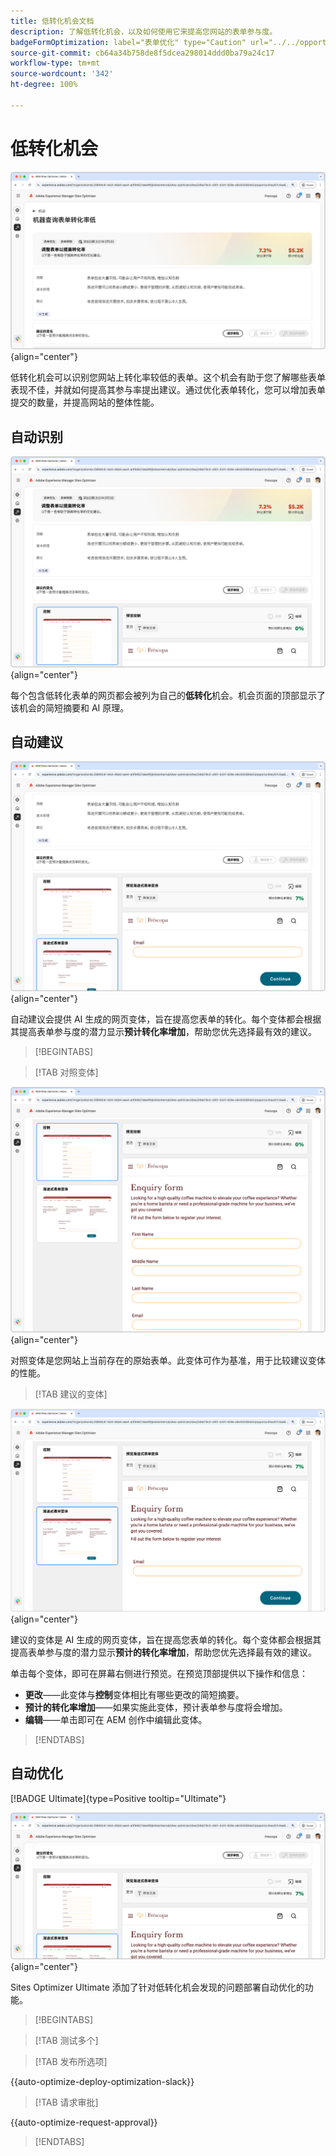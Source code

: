 ```yaml
---
title: 低转化机会文档
description: 了解低转化机会，以及如何使用它来提高您网站的表单参与度。
badgeFormOptimization: label="表单优化" type="Caution" url="../../opportunity-types/form-optimization.md" tooltip="表单优化"
source-git-commit: cb64a34b758de8f5dcea298014ddd0ba79a24c17
workflow-type: tm+mt
source-wordcount: '342'
ht-degree: 100%

---
```



# 低转化机会

![低转化机会](./assets/low-conversions/hero.png){align="center"}

低转化机会可以识别您网站上转化率较低的表单。这个机会有助于您了解哪些表单表现不佳，并就如何提高其参与率提出建议。通过优化表单转化，您可以增加表单提交的数量，并提高网站的整体性能。

## 自动识别

![自动识别低转化](./assets/low-conversions/auto-identify.png){align="center"}

每个包含低转化表单的网页都会被列为自己的&#x200B;**低转化**&#x200B;机会。机会页面的顶部显示了该机会的简短摘要和 AI 原理。

## 自动建议

![自动建议低转化](./assets/low-conversions/auto-suggest.png){align="center"}

自动建议会提供 AI 生成的网页变体，旨在提高您表单的转化。每个变体都会根据其提高表单参与度的潜力显示&#x200B;**预计转化率增加**，帮助您优先选择最有效的建议。

>[!BEGINTABS]

>[!TAB 对照变体]

![对照变体](./assets/low-conversions/control-variation.png){align="center"}

对照变体是您网站上当前存在的原始表单。此变体可作为基准，用于比较建议变体的性能。

>[!TAB 建议的变体]

![建议的变体](./assets/low-conversions/suggested-variations.png){align="center"}

建议的变体是 AI 生成的网页变体，旨在提高您表单的转化。每个变体都会根据其提高表单参与度的潜力显示&#x200B;**预计的转化率增加**，帮助您优先选择最有效的建议。

单击每个变体，即可在屏幕右侧进行预览。在预览顶部提供以下操作和信息：

* **更改**——此变体与&#x200B;**控制**&#x200B;变体相比有哪些更改的简短摘要。
* **预计的转化率增加**——如果实施此变体，预计表单参与度将会增加。
* **编辑**——单击即可在 AEM 创作中编辑此变体。

>[!ENDTABS]

## 自动优化

[!BADGE Ultimate]{type=Positive tooltip="Ultimate"}

![自动优化低转化](./assets/low-conversions/auto-optimize.png){align="center"}

Sites Optimizer Ultimate 添加了针对低转化机会发现的问题部署自动优化的功能。

>[!BEGINTABS]

>[!TAB 测试多个]


>[!TAB 发布所选项]

{{auto-optimize-deploy-optimization-slack}}

>[!TAB 请求审批]

{{auto-optimize-request-approval}}

>[!ENDTABS]
